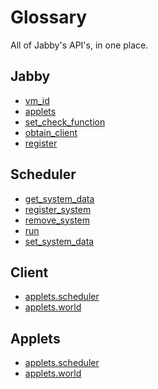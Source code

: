 # Glossary

All of Jabby's API's, in one place.

<div class="flex">

<div class="grouping">

## Jabby

- [vm_id](./vm_id/)
- [applets](./applets/)
- [set_check_function](./set_check_function/)
- [obtain_client](./obtain_client/)
- [register](./register/)

</div>

<div class="grouping">

## Scheduler

- [get_system_data](./get_system_data.md)
- [register_system](./register_system.md)
- [remove_system](./remove_system.md)
- [run](./run.md)
- [set_system_data](./set_system_data.md)

</div>

<div class="grouping">

## Client

- [applets.scheduler](./scheduler.md)
- [applets.world](./world.md)


</div>

<div class="grouping">

## Applets

- [applets.scheduler](./scheduler.md)
- [applets.world](./world.md)

</div>

</div>